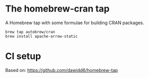 # The homebrew-cran tap

A Homebrew tap with some formulae for building CRAN packages.

```
brew tap autobrew/cran
brew install apache-arrow-static
```

# CI setup

Based on: https://github.com/dawidd6/homebrew-tap
